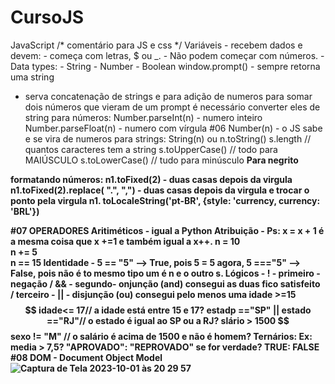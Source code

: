 # CursoJS

JavaScript /* comentário para JS e css */  <!---- comentário para html ---->
Variáveis - recebem dados e devem: - começa com letras, $ ou _.
                                   - Não podem começar com números.
                                   - Data types:
                                   - String
                                   - Number
                                   - Boolean
window.prompt() - sempre retorna uma string
+ serva concatenação de strings e para adição de numeros
para somar dois números que vieram de um prompt é necessário converter eles de string para números: Number.parseInt(n) - numero inteiro
                                                                                                    Number.parseFloat(n) - numero com vírgula
#06                                                                                                    Number(n) - o JS sabe e se vira
de numeros para strings: String(n) ou n.toString()
s.length // quantos caracteres tem a string
s.toUpperCase() // todo para MAIÚSCULO
s.toLowerCase() // tudo para minúsculo
<strong> Para negrito  </stong>

formatando números:
n1.toFixed(2) - duas casas depois da virgula
n1.toFixed(2).replace( ".", ",") - duas casas depois da virgula e trocar o ponto pela virgula
n1. toLocaleString('pt-BR', {style: 'currency, currency: 'BRL'})

#07 OPERADORES
Aritiméticos - igual a Python
Atribuição - Ps: x = x + 1 é a mesma coisa que x +=1 e também igual a x++. n = 10</br> n += 5 </br> n == 15
Identidade - 5 == "5" --> True, pois 5 = 5 agora, 5 ==="5" --> False, pois não é to mesmo tipo um é n e o outro s. 
Lógicos - ! - primeiro - negação / && -  segundo- onjunção (and) consegui as duas fico satisfeito /  terceiro - || -  disjunção (ou) consegui pelo menos uma
idade >=15 $$ idade<= 17// a idade está entre 15 e 17?
estadp =="SP" || estado =="RJ"// o estado é igual ao SP ou a RJ?
slário > 1500 $$ sexo != "M" // o salário é acima de 1500 e não é homem? 
Ternários: 
Ex: media > 7,5? "APROVADO": "REPROVADO"
  se for verdade? TRUE: FALSE
#08 DOM - Document Object Model 
![Captura de Tela 2023-10-01 às 20 29 57](https://github.com/rafasborges/CursoJS/assets/107574229/ea2edaad-0242-4e48-93c8-40745deb530a)
